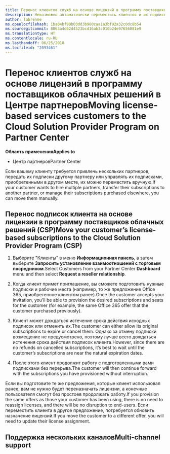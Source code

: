 ```yaml
---
title: Перенос клиентов служб на основе лицензий в программу поставщиков облачных решений в Центре партнеров | Центр партнеров
description: Невозможно автоматически переместить клиентов и их подписки в Центр партнеров, но их можно перенести вручную.
author: labrenne
ms.openlocfilehash: 1ba04bf90b03dd3b900caa1a3bf92a32c0dc8b54
ms.sourcegitcommit: 8863a4d62d4523bcd16ab3c010b24e97656081e9
ms.translationtype: HT
ms.contentlocale: ru-RU
ms.lasthandoff: 06/25/2018
ms.locfileid: "2093461"
---
```

# <a name="moving-license-based-services-customers-to-the-cloud-solution-provider-program-on-partner-center"></a><span data-ttu-id="805a5-103">Перенос клиентов служб на основе лицензий в программу поставщиков облачных решений в Центре партнеров</span><span class="sxs-lookup"><span data-stu-id="805a5-103">Moving license-based services customers to the Cloud Solution Provider Program on Partner Center</span></span>

**<span data-ttu-id="805a5-104">Область применения</span><span class="sxs-lookup"><span data-stu-id="805a5-104">Applies to</span></span>**

-  <span data-ttu-id="805a5-105">Центр партнеров</span><span class="sxs-lookup"><span data-stu-id="805a5-105">Partner Center</span></span>

<span data-ttu-id="805a5-106">Если вашему клиенту требуется привлечь нескольких партнеров, передать их подписки другому партнеру или управлять их подписками, приобретенными в другом месте, их можно переместить вручную.</span><span class="sxs-lookup"><span data-stu-id="805a5-106">If your customer wants to hire multiple partners, transfer their subscriptions to another partner, or manage their subscriptions purchased elsewhere, you can move them manually.</span></span>

## <a name="move-your-customers-license-based-subscriptions-to-the-cloud-solution-provider-program-csp"></a><span data-ttu-id="805a5-107">Перенос подписок клиента на основе лицензии в программу поставщиков облачных решений (CSP)</span><span class="sxs-lookup"><span data-stu-id="805a5-107">Move your customer’s license-based subscriptions to the Cloud Solution Provider Program (CSP)</span></span>

1. <span data-ttu-id="805a5-108">Выберите "Клиенты" в меню **Информационная панель**, а затем выберите **Запросить установление взаимоотношений с торговым посредником**.</span><span class="sxs-lookup"><span data-stu-id="805a5-108">Select Customers from your Partner Center **Dashboard** menu and then select **Request a reseller relationship**.</span></span>

2. <span data-ttu-id="805a5-109">Когда клиент примет приглашение, вы сможете подготовить нужные подписки и рабочие места (например, то же предложение Office 365, приобретенное клиентом ранее).</span><span class="sxs-lookup"><span data-stu-id="805a5-109">Once the customer accepts your invitation, you’ll be able to  provision the desired subscriptions and seats for the customer (for example, the same Office 365 offer that the customer purchased previously).</span></span> 

3. <span data-ttu-id="805a5-110">Клиент может дождаться истечение срока действия исходных подписок или отменить их.</span><span class="sxs-lookup"><span data-stu-id="805a5-110">The customer can either allow its original subscriptions to expire or cancel them.</span></span> <span data-ttu-id="805a5-111">Однако за отмену подписки возмещение не предусмотрено, поэтому лучше всего дождаться истечения срока действия подписок клиента.</span><span class="sxs-lookup"><span data-stu-id="805a5-111">However, since there are no refunds on cancelled subscriptions, it’s best to wait until the customer’s subscriptions are near the natural expiration dates.</span></span>

4. <span data-ttu-id="805a5-112">После этого клиент продолжит работу с подготовленными вами подписками без перерыва.</span><span class="sxs-lookup"><span data-stu-id="805a5-112">The customer will then continue forward with the subscriptions you have provisioned without interruption.</span></span>

<span data-ttu-id="805a5-113">Если вы подготовите те же предложения, которые клиент использовал ранее, вам не нужно будет переназначать лицензии, а конечные пользователя смогут без простоев продолжать работу.</span><span class="sxs-lookup"><span data-stu-id="805a5-113">If you provision the same offers as those your customer has been using, there is no need to reassign licenses, and there will be no disruption to end-users.</span></span> <span data-ttu-id="805a5-114">Если переместить клиента в другое предложение, потребуется обновить назначение лицензий.</span><span class="sxs-lookup"><span data-stu-id="805a5-114">If you move the customer to a different offer, you will need to update their license assignment.</span></span>

## <a name="multi-channel-support"></a><span data-ttu-id="805a5-115">Поддержка нескольких каналов</span><span class="sxs-lookup"><span data-stu-id="805a5-115">Multi-channel support</span></span>

